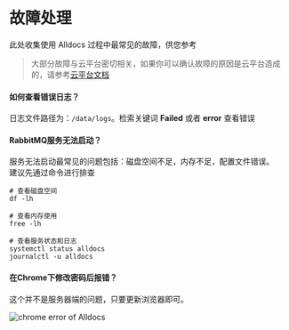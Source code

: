 # 故障处理

此处收集使用 Alldocs 过程中最常见的故障，供您参考

> 大部分故障与云平台密切相关，如果你可以确认故障的原因是云平台造成的，请参考[云平台文档](https://support.websoft9.com/docs/faq/zh/tech-instance.html)

#### 如何查看错误日志？

日志文件路径为：`/data/logs`。检索关键词 **Failed** 或者 **error** 查看错误

#### RabbitMQ服务无法启动？

服务无法启动最常见的问题包括：磁盘空间不足，内存不足，配置文件错误。  
建议先通过命令进行排查  

```shell
# 查看磁盘空间
df -lh

# 查看内存使用
free -lh

# 查看服务状态和日志
systemctl status alldocs
journalctl -u alldocs
```

#### 在Chrome下修改密码后报错？

这个并不是服务器端的问题，只要更新浏览器即可。

![chrome error of Alldocs](https://libs.websoft9.com/Websoft9/DocsPicture/zh/alldocs/alldocs-chromeerror-websoft9.png)


